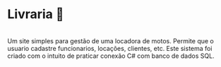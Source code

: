 <h1>Livraria 📖</h1>
<br>
Um site simples para gestão de uma locadora de motos. Permite  que o usuario cadastre funcionarios, locações, clientes, etc.
Este sistema foi criado com o intuito de praticar conexão C# com banco de dados SQL.
